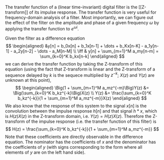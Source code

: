 The transfer function of a (linear time-invariant) digital filter
is the [[Z-transform]] of its impulse response.
The transfer function is very useful
for frequency-domain analysis of a filter.
Most importantly, we can figure out the effect of the filter
on the amplitude and phase of a given frequency $\omega$
by applying the transfer function to $e^{\omega i}$.

Given the filter as a difference equation
$$
\begin{aligned}
&y[n] = b_0x[n] + b_1x[n-1] + \dots + b_Kx[n-K] - a_1y[n-1] - a_2y[n-2] - \dots - a_M[n-M] \\
\iff & y[n] + \sum_{m=1}^M a_my[n-m] = \sum_{k=0}^K b_kx[n-k]
\end{aligned}
$$
we can derive the transfer function by taking the Z-transform of this equation
(using the fact that Z-transform is linear
and the Z-transform of a sequence delayed by $k$
is the sequece multiplied by $z^{-k}$;
$X(z)$ and $Y(z)$ are unknown at this point),
$$
\begin{aligned}
\Big(1 + \sum_{m=1}^M a_mz^{-m}\Big)Y(z) &= \Big(\sum_{k=0}^K b_kz^{-k}\Big)X(z) \\
Y(z) &= \frac{\sum_{k=0}^K b_kz^{-k}}{1 + \sum_{m=1}^M a_mz^{-m}}X(z)
\end{aligned}
$$
We also know that the response of this system to the signal $x[n]$
is the convolution between the impulse response $h[n]$ and that signal $h * x$,
which is $H(z)X(z)$ in the Z-transform domain,
i.e. $Y(z) = H(z)X(z)$.
Therefore the Z-transform of the impulse response
(i.e. the transfer function of this filter) is
$$
H(z) = \frac{\sum_{k=0}^K b_kz^{-k}}{1 + \sum_{m=1}^M a_mz^{-m}}
$$
Note that these coefficients are directly observable in the difference equation.
The nominator has the coefficients of $x$
and the denominator has the coefficients of $y$
(with signs corresponding to the form where all elements of $y$ are on the left hand side).